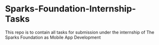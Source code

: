 # Sparks-Foundation-Internship-Tasks
This repo is to contain all tasks for submission under the internship of The Sparks Foundation as Mobile App Development
